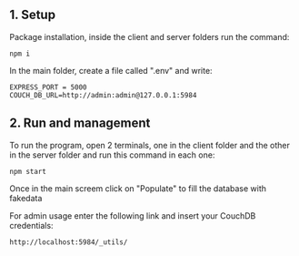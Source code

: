 ## 1. Setup

Package installation, inside the client and server folders run the command: 

```
npm i
```

In the main folder, create a file called ".env" and write:

```
EXPRESS_PORT = 5000 
COUCH_DB_URL=http://admin:admin@127.0.0.1:5984
```

## 2. Run and management

To run the program, open 2 terminals, one in the client folder and the other in the server folder and run this command in each one:

```
npm start
```

Once in the main screem click on "Populate" to fill the database with fakedata

For admin usage enter the following link and insert your CouchDB credentials:
```
http://localhost:5984/_utils/
```
